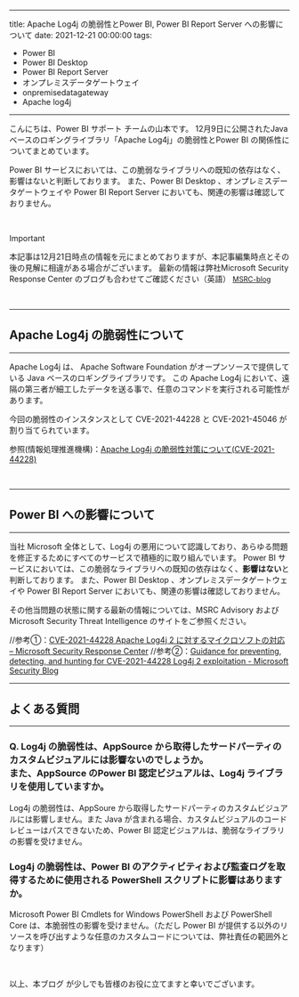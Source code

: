 
---
title: Apache Log4j の脆弱性とPower BI, Power BI Report Server への影響について
date: 2021-12-21 00:00:00 
tags:
  - Power BI
  - Power BI Desktop
  - Power BI Report Server
  - オンプレミスデータゲートウェイ
  - onpremisedatagateway
  - Apache log4j
---


こんにちは、Power BI サポート チームの山本です。 
12月9日に公開されたJava ベースのロギングライブラリ「Apache Log4j」の脆弱性とPower BI の関係性についてまとめています。

Power BI サービスにおいては、この脆弱なライブラリへの既知の依存はなく、影響はないと判断しております。
また、Power BI Desktop 、オンプレミスデータゲートウェイや Power BI Report Server においても、関連の影響は確認しておりません。

<!-- more -->

</br>

> [!IMPORTANT]
> 本記事は12月21日時点の情報を元にまとめておりますが、本記事編集時点とその後の見解に相違がある場合がございます。
> 最新の情報は弊社Microsoft Security Response Center のブログも合わせてご確認ください（英語）
><Span style="font-size: 90%">[MSRC-blog](https://msrc-blog.microsoft.com/)</span>


</br>


---
## Apache Log4j の脆弱性について
---


Apache Log4j は、 Apache Software Foundation がオープンソースで提供している Java ベースのロギングライブラリです。
この Apache Log4j において、遠隔の第三者が細工したデータを送る事で、任意のコマンドを実行される可能性があります。

今回の脆弱性のインスタンスとして CVE-2021-44228 と CVE-2021-45046 が割り当てられています。


参照(情報処理推進機構)：[Apache Log4j の脆弱性対策について(CVE-2021-44228)](https://www.ipa.go.jp/security/ciadr/vul/alert20211213.html)

</br>


---
## Power BI への影響について
---


当社 Microsoft 全体として、Log4j の悪用について認識しており、あらゆる問題を修正するためにすべてのサービスで積極的に取り組んでいます。
Power BI サービスにおいては、この脆弱なライブラリへの既知の依存はなく、**影響はない**と判断しております。
また、Power BI Desktop 、オンプレミスデータゲートウェイや Power BI Report Server においても、関連の影響は確認しておりません。

その他当問題の状態に関する最新の情報については、MSRC Advisory および Microsoft Security Threat Intelligence のサイトをご参照ください。

//参考①：[CVE-2021-44228 Apache Log4j 2 に対するマイクロソフトの対応 – Microsoft Security Response Center](https://msrc-blog.microsoft.com/2021/12/12/microsofts-response-to-cve-2021-44228-apache-log4j2-jp/)
//参考②：[Guidance for preventing, detecting, and hunting for CVE-2021-44228 Log4j 2 exploitation - Microsoft Security Blog](https://www.microsoft.com/security/blog/2021/12/11/guidance-for-preventing-detecting-and-hunting-for-cve-2021-44228-log4j-2-exploitation/)


---
## よくある質問
---

### Q. Log4j の脆弱性は、AppSource から取得したサードパーティのカスタムビジュアルには影響ないのでしょうか。</br>また、AppSource のPower BI 認定ビジュアルは、Log4j ライブラリを使用していますか。

Log4j の脆弱性は、AppSoure から取得したサードパーティのカスタムビジュアルには影響しません。また Java が含まれる場合、カスタムビジュアルのコードレビューはパスできないため、Power BI 認定ビジュアルは、脆弱なライブラリの影響を受けません。

### Log4j の脆弱性は、Power BI のアクティビティおよび監査ログを取得するために使用される PowerShell スクリプトに影響はありますか。

Microsoft Power BI Cmdlets for Windows PowerShell および PowerShell Core は、本脆弱性の影響を受けません。（ただし Power BI が提供する以外のリソースを呼び出すような任意のカスタムコードについては、弊社責任の範囲外となります）


</br>


以上、本ブログ が少しでも皆様のお役に立てますと幸いでございます。
